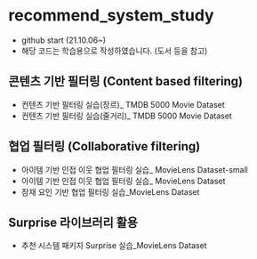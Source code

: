 # recommend_system_study

- github start (21.10.06~)
- 해당 코드는 학습용으로 작성하였습니다. (도서 등을 참고)



콘텐츠 기반 필터링 (Content based filtering)
-------------
- 컨텐츠 기반 필터링 실습(장르)_ TMDB 5000 Movie Dataset
- 컨텐츠 기반 필터링 실습(줄거리)_ TMDB 5000 Movie Dataset


협업 필터링 (Collaborative filtering)
-------------
- 아이템 기반 인접 이웃 협업 필터링 실습_ MovieLens Dataset-small
- 아이템 기반 인접 이웃 협업 필터링 실습_ MovieLens Dataset
- 잠재 요인 기반 협업 필터링 실습_MovieLens Dataset

Surprise 라이브러리 활용 
-------------
- 추천 시스템 패키지 Surprise 실습_MovieLens Dataset
